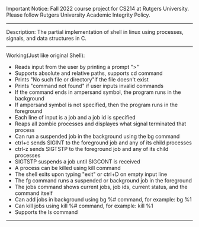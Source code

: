 Important Notice: Fall 2022 course project for CS214 at Rutgers University. Please follow Rutgers University Academic Integrity Policy.
_________________________________________________________________________________________________________________________________________________________________________

Description: The partial implementation of shell in linux using processes, signals, and data structures in C.
_________________________________________________________________________________________________________________________________________________________________________

Working(Just like original Shell):
- Reads input from the user by printing a prompt ">"
- Supports absolute and relative paths, supports cd command
- Prints "No such file or directory"if the file doesn't exist
- Prints "command not found" if user inputs invalid commands
- If the command ends in ampersand symbol, the program runs in the background
- If ampersand symbol is not specified, then the program runs in the foreground
- Each line of input is a job and a job id is specified
- Reaps all zombie processes and displayes what signal terminated that process
- Can run a suspended job in the background using the bg command
- ctrl+c sends SIGINT to the foreground job and any of its child processes
- ctrl-z sends SIGTSTP to the foreground job and any of its child processes
- SIGTSTP suspends a job until SIGCONT is received
- A process can be killed using kill command
- The shell exits upon typing "exit" or ctrl+D on empty input line
- The fg command runs a suspended or background job in the foreground
- The jobs command shows current jobs, job ids, current status, and the command itself
- Can add jobs in background using bg %# command, for example: bg %1
- Can kill jobs using kill %# command, for example: kill %1
- Supports the ls command
_________________________________________________________________________________________________________________________________________________________________________
